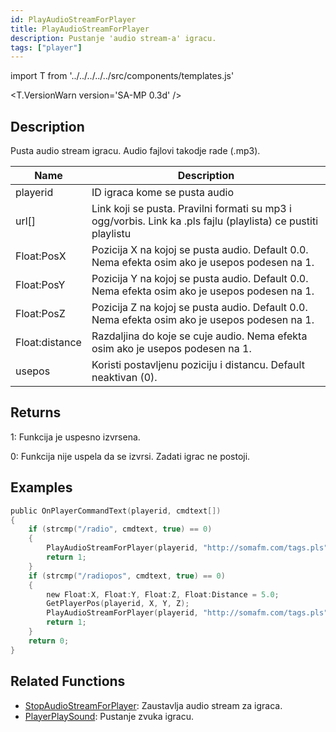 ```yaml
---
id: PlayAudioStreamForPlayer
title: PlayAudioStreamForPlayer
description: Pustanje 'audio stream-a' igracu.
tags: ["player"]
---
```


import T from '../../../../../src/components/templates.js'

<T.VersionWarn version='SA-MP 0.3d' />

## Description

Pusta audio stream igracu. Audio fajlovi takodje rade (.mp3).

| Name           | Description                                                                                                   |
| -------------- | ------------------------------------------------------------------------------------------------------------- |
| playerid       | ID igraca kome se pusta audio                                                                                 |
| url[]          | Link koji se pusta. Pravilni formati su mp3 i ogg/vorbis. Link ka .pls fajlu (playlista) ce pustiti playlistu |
| Float:PosX     | Pozicija X na kojoj se pusta audio. Default 0.0. Nema efekta osim ako je usepos podesen na 1.                 |
| Float:PosY     | Pozicija Y na kojoj se pusta audio. Default 0.0. Nema efekta osim ako je usepos podesen na 1.                 |
| Float:PosZ     | Pozicija Z na kojoj se pusta audio. Default 0.0. Nema efekta osim ako je usepos podesen na 1.                 |
| Float:distance | Razdaljina do koje se cuje audio. Nema efekta osim ako je usepos podesen na 1.                                |
| usepos         | Koristi postavljenu poziciju i distancu. Default neaktivan (0).                                               |

## Returns

1: Funkcija je uspesno izvrsena.

0: Funkcija nije uspela da se izvrsi. Zadati igrac ne postoji.

## Examples

```c
public OnPlayerCommandText(playerid, cmdtext[])
{
    if (strcmp("/radio", cmdtext, true) == 0)
    {
        PlayAudioStreamForPlayer(playerid, "http://somafm.com/tags.pls");
        return 1;
    }
    if (strcmp("/radiopos", cmdtext, true) == 0)
    {
        new Float:X, Float:Y, Float:Z, Float:Distance = 5.0;
        GetPlayerPos(playerid, X, Y, Z);
        PlayAudioStreamForPlayer(playerid, "http://somafm.com/tags.pls", X, Y, Z, Distance, 1);
        return 1;
    }
    return 0;
}
```

## Related Functions

- [StopAudioStreamForPlayer](StopAudioStreamForPlayer.md): Zaustavlja audio stream za igraca.
- [PlayerPlaySound](PlayerPlaySound.md): Pustanje zvuka igracu.

